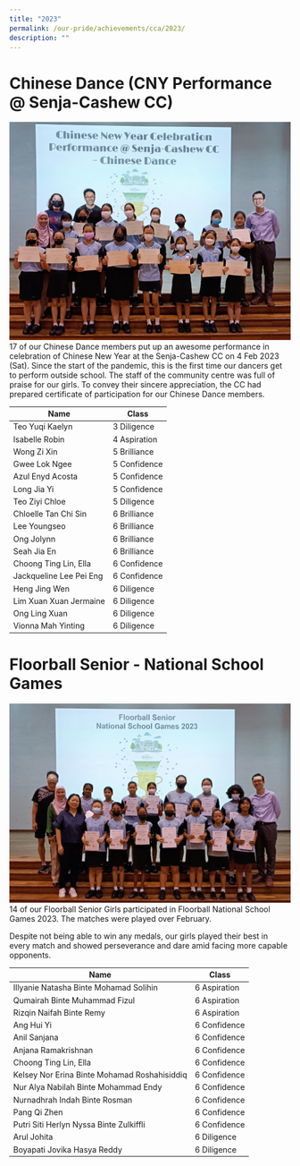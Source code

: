 ```yaml
---
title: "2023"
permalink: /our-pride/achievements/cca/2023/
description: ""
---
```

# Chinese Dance (CNY Performance @ Senja-Cashew CC)
![](/images/Achievements/CCA/CNY%20Dance%20Chinese%20Dance%202023.jpg)
17 of our Chinese Dance members put up an awesome performance in celebration of Chinese New Year at the Senja-Cashew CC on 4 Feb 2023 (Sat). Since the start of the pandemic, this is the first time our dancers get to perform outside school. The staff of the community centre was full of praise for our girls. To convey their sincere appreciation, the CC had prepared certificate of participation for our Chinese Dance members.

|Name|Class|
|---|---|
|Teo Yuqi Kaelyn|3 Diligence|
|Isabelle Robin|4 Aspiration|
|Wong Zi Xin|5 Brilliance|
|Gwee Lok Ngee|5 Confidence|
|Azul Enyd Acosta|5 Confidence|
|Long Jia Yi|5 Confidence|
|Teo Ziyi Chloe|5 Diligence|
|Chloelle Tan Chi Sin|6 Brilliance|
|Lee Youngseo|6 Brilliance|
|Ong Jolynn|6 Brilliance|
|Seah Jia En|6 Brilliance|
|Choong Ting Lin, Ella|6 Confidence|
|Jackqueline Lee Pei Eng|6 Confidence|
|Heng Jing Wen|6 Diligence|
|Lim Xuan Xuan Jermaine|6 Diligence|
|Ong Ling Xuan|6 Diligence|
|Vionna Mah Yinting|6 Diligence|

# Floorball Senior - National School Games
![](/images/Achievements/CCA/Floorball%20Senior%20NSG%202023.jpg)
14 of our Floorball Senior Girls participated in Floorball National School Games 2023. The matches were played over February.

Despite not being able to win any medals, our girls played their best in every match and showed perseverance and dare amid facing more capable opponents.

| Name | Class |
|---|---|
| Illyanie Natasha Binte Mohamad Solihin | 6 Aspiration |
| Qumairah Binte Muhammad Fizul | 6 Aspiration |
| Rizqin Naifah Binte Remy | 6 Aspiration |
| Ang Hui Yi | 6 Confidence |
| Anil Sanjana | 6 Confidence |
| Anjana Ramakrishnan | 6 Confidence |
| Choong Ting Lin, Ella | 6 Confidence |
| Kelsey Nor Erina Binte Mohamad Roshahisiddiq | 6 Confidence |
| Nur Alya Nabilah Binte Mohammad Endy | 6 Confidence |
| Nurnadhrah Indah Binte Rosman | 6 Confidence |
| Pang Qi Zhen | 6 Confidence |
| Putri Siti Herlyn Nyssa Binte Zulkiffli | 6 Confidence |
| Arul Johita | 6 Diligence |
| Boyapati Jovika Hasya Reddy | 6 Diligence |